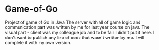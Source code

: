 # Game-of-Go
Project of game of Go in Java
The server with all of game logic and communication part was written by me for last year course on java. The visual part - client was my colleague job and to be fair I didn't put it here. I don't want to publish any line of code that wasn't written by me. I will complete it with my own version.
